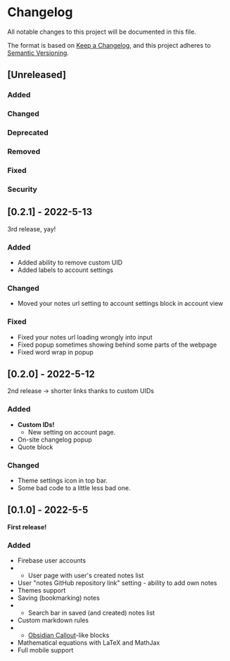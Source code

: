 # Changelog

All notable changes to this project will be documented in this file.

The format is based on [Keep a Changelog](https://keepachangelog.com/en/1.0.0/),
and this project adheres to [Semantic Versioning](https://semver.org/spec/v2.0.0.html).

## [Unreleased]

### Added

### Changed

### Deprecated

### Removed

### Fixed

### Security


## [0.2.1] - 2022-5-13

3rd release, yay!

### Added

- Added ability to remove custom UID
- Added labels to account settings

### Changed

- Moved your notes url setting to account settings block in account view

### Fixed

- Fixed your notes url loading wrongly into input
- Fixed popup sometimes showing behind some parts of the webpage
- Fixed word wrap in popup


## [0.2.0] - 2022-5-12

2nd release -> shorter links thanks to custom UIDs

### Added

- **Custom IDs!**
  - New setting on account page.
- On-site changelog popup
- Quote block

### Changed

- Theme settings icon in top bar.
- Some bad code to a little less bad one.


## [0.1.0] - 2022-5-5

**First release!**

### Added

- Firebase user accounts
- - User page with user's created notes list
- User "notes GitHub repository link" setting - ability to add own notes
- Themes support
- Saving (bookmarking) notes
- - Search bar in saved (and created) notes list
- Custom markdown rules
- - [Obsidian Callout](https://help.obsidian.md/How+to/Use+callouts)-like blocks
- Mathematical equations with LaTeX and MathJax
- Full mobile support
